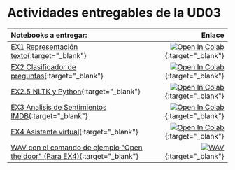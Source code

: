 # Actividades entregables de la UD03

| Notebooks a entregar:                                        |                                                       Enlace |
| :----------------------------------------------------------- | -----------------------------------------------------------: |
| [EX1 Representación texto](https://github.com/martinezpenya/MIA-IABD-2425/blob/main/UD03/notebooks/EX1.-exercicis_representacio_text_ES.ipynb){:target="_blank"} | [![Open In Colab](https://colab.research.google.com/assets/colab-badge.svg)](https://colab.research.google.com/github/martinezpenya/MIA-IABD-2425/blob/main/UD03/notebooks/EX1.-exercicis_representacio_text_ES.ipynb){:target="_blank"} |
| [EX2 Clasificador de preguntas](https://github.com/martinezpenya/MIA-IABD-2425/blob/main/UD03/notebooks/EX2.-classificador_preguntes_ES.ipynb){:target="_blank"} | [![Open In Colab](https://colab.research.google.com/assets/colab-badge.svg)](https://colab.research.google.com/github/martinezpenya/MIA-IABD-2425/blob/main/UD03/notebooks/EX2.-classificador_preguntes_ES.ipynb){:target="_blank"} |
| [EX2.5 NLTK y Python](https://github.com/martinezpenya/MIA-IABD-2425/blob/main/UD03/notebooks/EX2.5_NLTKyPython.ipynb){:target="_blank"} | [![Open In Colab](https://colab.research.google.com/assets/colab-badge.svg)](https://colab.research.google.com/github/martinezpenya/MIA-IABD-2425/blob/main/UD03/notebooks/EX2.5_NLTKyPython.ipynb){:target="_blank"} |
| [EX3 Analisis de Sentimientos IMDB](https://github.com/martinezpenya/MIA-IABD-2425/blob/main/UD03/notebooks/EX3.-analisi_sentiment_imdb_ES.ipynb){:target="_blank"} | [![Open In Colab](https://colab.research.google.com/assets/colab-badge.svg)](https://colab.research.google.com/github/martinezpenya/MIA-IABD-2425/blob/main/UD03/notebooks/EX3.-analisi_sentiment_imdb_ES.ipynb){:target="_blank"} |
| [EX4 Asistente virtual](https://github.com/martinezpenya/MIA-IABD-2425/blob/main/UD03/notebooks/EX4.-Assistent_virtual_ES.ipynb){:target="_blank"} | [![Open In Colab](https://colab.research.google.com/assets/colab-badge.svg)](https://colab.research.google.com/github/martinezpenya/MIA-IABD-2425/blob/main/UD03/notebooks/EX4.-Assistent_virtual_ES.ipynb){:target="_blank"} |
| [WAV con el comando de ejemplo "Open the door" (Para EX4)](https://raw.githubusercontent.com/martinezpenya/MIA-IABD-2425/master/UD03/notebooks/OpenTheDoor.wav){:target="_blank"} | [![WAV](https://img.shields.io/badge/WAV-OpenTheDoor.wav-blue?logo=pandas)](https://raw.githubusercontent.com/martinezpenya/MIA-IABD-2425/master/UD03/notebooks/OpenTheDoor.wav){:target="_blank"} |